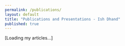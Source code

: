```yaml
---
permalink: /publications/
layout: default
title: "Publications and Presentations - Ish Dhand"
published: true
---
```




<script type="text/javascript">
<!--
var arxiv_authorid="http://arxiv.org/a/dhand_i_1";
var arxiv_format="arxiv";
var arxiv_max_entries=0;
var arxiv_includeDOI=1;
arxiv_includeSummary=1;
var arxiv_includeSubjects=1;
//--></script>
<script type="text/javascript" src="http://arxiv.org/js/myarticles.js"></script>
<div id="arxivfeed">[Loading my articles...]</div>

